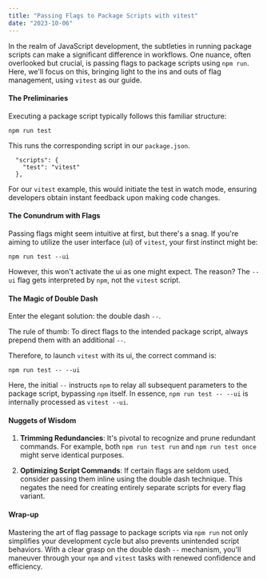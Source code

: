 ```yaml
---
title: "Passing Flags to Package Scripts with vitest"
date: "2023-10-06"
---
```


In the realm of JavaScript development, the subtleties in running package scripts can make a significant difference in workflows. One nuance, often overlooked but crucial, is passing flags to package scripts using `npm run`. Here, we'll focus on this, bringing light to the ins and outs of flag management, using `vitest` as our guide.

#### The Preliminaries

Executing a package script typically follows this familiar structure:

```
npm run test
```

This runs the corresponding script in our `package.json`.

```
  "scripts": {
    "test": "vitest"
  },
```

For our `vitest` example, this would initiate the test in watch mode, ensuring developers obtain instant feedback upon making code changes.

#### The Conundrum with Flags

Passing flags might seem intuitive at first, but there's a snag. If you're aiming to utilize the user interface (ui) of `vitest`, your first instinct might be:

```
npm run test --ui
```

However, this won't activate the ui as one might expect. The reason? The `--ui` flag gets interpreted by `npm`, not the `vitest` script.

#### The Magic of Double Dash

Enter the elegant solution: the double dash `--`.

The rule of thumb: To direct flags to the intended package script, always prepend them with an additional `--`.

Therefore, to launch `vitest` with its ui, the correct command is:

```
npm run test -- --ui
```

Here, the initial `--` instructs `npm` to relay all subsequent parameters to the package script, bypassing `npm` itself. In essence, `npm run test -- --ui` is internally processed as `vitest --ui`.

#### Nuggets of Wisdom

1. **Trimming Redundancies**: It's pivotal to recognize and prune redundant commands. For example, both `npm run test run` and `npm run test once` might serve identical purposes.

3. **Optimizing Script Commands**: If certain flags are seldom used, consider passing them inline using the double dash technique. This negates the need for creating entirely separate scripts for every flag variant.

#### Wrap-up

Mastering the art of flag passage to package scripts via `npm run` not only simplifies your development cycle but also prevents unintended script behaviors. With a clear grasp on the double dash `--` mechanism, you'll maneuver through your `npm` and `vitest` tasks with renewed confidence and efficiency.
